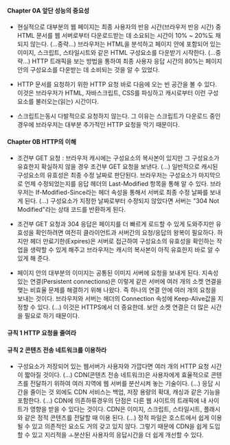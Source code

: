 #### Chapter 0A 앞단 성능의 중요성

* 현실적으로 대부분의 웹 페이지는 최종 사용자의 반응 시간(브라우저 반응 시간) 중 HTML 문서를 웹 서버로부터 다운로드받는 데 소요되는 시간이 10% ~ 20%도 채 되지 않는다. (...중략...) 브라우저는 HTML을 분석하고 페이지 안에 포함되어 있는 이미지, 스크립트, 스타일시트와 같은 HTML 구성요소를 다운받기 시작한다. (...중략...) HTTP 트래픽을 보는 방법을 통하여 최종 사용자 응답 시간의 80%는 페이지 안의 구성요소를 다운받는 데 소비되는 것을 알 수 있었다.


* HTTP 문서를 요청하기 위한 HTTP 요청 바로 다음에 오는 빈 공간을 볼 수 있다. 이것은 브라우저가 HTML, 자바스크립트, CSS를 파싱하고 캐시로부터 이런 구성요소를 불러오는(읽는) 시간이다.


* 스크립트는동시 다발적으로 요청하지 않는다. 그 이유는 스크립트가 다운로드 중인 경우에 브라우저는 대부분 추가적인 HTTP 요청을 막기 때문이다.

#### Chapter 0B HTTP의 이해

* 조건부 GET 요청 : 브라우저 캐시에는 구성요소의 복사본이 있지만 그 구성요소가 유효한지 확실하지 않을 경우 조건부 GET 요청을 보낸다. (...) 일반적으로 캐시된 구성요소의 유효성은 최종 수정 날짜로 판단된다. 브라우저는 구성요소가 마지막으로 언제 수정되었는지를 응답 헤더의 Last-Modified 항목을 통해 알 수 있다. 브라우저는 If-Modified-Since라는 헤더 속성을 통해서 서버로 최종 수정 날짜를 보내게 된다. (...) 구성요소가 지정한 날짜로부터 수정되지 않았다면 서버는 "304 Not Modified"라는 상태 코드를 반환하게 된다.


* 조건부 GET 요청과 304 응답은 페이지를 더 빠르게 로드할 수 있게 도와주지만 유효성을 확인하려면 여전히 클라이언트과 서버간의 요청/응답의 왕복이 필요하다. 하지만 헤더 만료기한(Expires)은 서버로 접근하여 구성요소의 유효성을 확인하는 작업을 생략할 수 있게 해주고 브라우저는 캐시의 복사본이 아직 유효한지 바로 알 수 있게 해 준다.


* 페이지 안의 대부분의 이미지는 공통된 이미지 서버에 요청을 보내게 된다. 지속성 있는 연결(Persistent connections)은 이렇게 같은 서버에 여러 개의 소켓 연결을 맺는 비효율 문제를 해결하기 위해 나왔다. 즉 하나의 연결 안에 여러 개의 요청을 보내는 것이다. 브라우저와 서버는 헤더의 Connection 속성에 Keep-Alive값을 지정할 수 있다. (...) 이것은 HTTPS에서 더 중요한데. 보안 소켓 연결은 더 많은 시간을 필요로 하기 때문이다.

#### 규칙 1 HTTP 요청을 줄여라
#### 규칙 2 콘텐츠 전송 네트워크를 이용하라

* 구성요소가 저장되어 있는 웹서버가 사용자와 가깝다면 여러 개의 HTTP 요청 시간이 짧아질 것이다. (...) CDN(콘텐츠 전송 네트워크)은 사용자에게 효율적으로 콘텐츠를 전달하기 위하여 여러 지역에 웹 서버를 분산시켜 놓는 기술이다. (...) 응답 시간을 줄이는 것 외에도 CDN 서비스는 백업, 저장 용량의 확대, 캐싱과 같은 기능을 포함한다. (...) CDN에 의존하류경우의 단점은 다른 웹 사이트의 트래픽에 내 사이트가 영향을 받을 수 있다는 것이다. CDN은 이미지, 스크립트, 스타일시트, 플래시와 같은 정적 콘텐츠를 전달할 때 이용 된다. (...) 정적 파일은 호스트에서 쉽게 이용될 수 있고 의존적인 요소도 거의 갖고 있지 않다. 그렇기 때문에 CDN을 쉽게 도입할 수 있고 지리적을 ㅗ분산된 사용자의 응답시간을 더 쉽게 개선할 수 있다.

